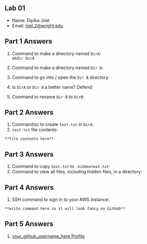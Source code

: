 ## Lab 01

- Name: Dipika Jirel
- Email: jirel.2@wright.edu

## Part 1 Answers

1. Command to make a directory named `DirA`: </br>
     `mkdir DirA`
   
3. Command to make a directory named `Dir B`:
4. Command to go into / open the `Dir B` directory:
5. Is `DirA` or `Dir B` a better name?  Defend:
6. Command to rename `Dir B` to `DirB`: 

## Part 2 Answers

1. Command(s) to create `test.txt` in `DirA`:
2. `test.txt` file contents:

```
**file contents here**
```

## Part 3 Answers

1. Command to copy `test.txt` to `.hiddentext.txt`: 
2. Command to view all files, including hidden files, in a directory: 

## Part 4 Answers

1. SSH command to sign in to your AWS instance:

```
**write command here so it will look fancy on GitHub**
```

## Part 5 Answers

1. [your_github_username_here Profile](FIXTHISURL-https://github.com/your_username)

